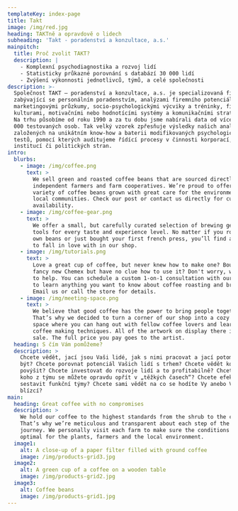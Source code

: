 ```yaml
---
templateKey: index-page
title: Takt
image: /img/red.jpg
heading: TAKTně a opravdově o lidech
subheading: 'Takt - poradenství a konzultace, a.s.'
mainpitch:
  title: Proč zvolit TAKT?
  description: |
    - Komplexní psychodiagnostika a rozvoj lidí
    - Statisticky průkazné porovnání s databází 30 000 lidí
    - Zvýšení výkonnosti jednotlivců, týmů, a celé společnosti 
description: >-
  Společnost TAKT – poradenství a konzultace, a.s. je specializovaná firma
  zabývající se personálním poradenstvím, analýzami firemního potenciálu,
  marketingovými průzkumy, socio-psychologickými výcviky a tréninky, firemními
  kulturami, motivačními nebo hodnotícími systémy a komunikačními strategiemi.
  Na trhu působíme od roku 1990 a za tu dobu jsme nabírali data od více než 30
  000 testovaných osob. Tak velký vzorek zpřesňuje výsledky našich analýz
  založených na unikátním know-how a baterii modifikovaných psychologických
  testů, pomocí kterých auditujeme řídící procesy v činnosti korporací,
  institucí či politických stran. 
intro:
  blurbs:
    - image: /img/coffee.png
      text: >
        We sell green and roasted coffee beans that are sourced directly from
        independent farmers and farm cooperatives. We’re proud to offer a
        variety of coffee beans grown with great care for the environment and
        local communities. Check our post or contact us directly for current
        availability.
    - image: /img/coffee-gear.png
      text: >
        We offer a small, but carefully curated selection of brewing gear and
        tools for every taste and experience level. No matter if you roast your
        own beans or just bought your first french press, you’ll find a gadget
        to fall in love with in our shop.
    - image: /img/tutorials.png
      text: >
        Love a great cup of coffee, but never knew how to make one? Bought a
        fancy new Chemex but have no clue how to use it? Don't worry, we’re here
        to help. You can schedule a custom 1-on-1 consultation with our baristas
        to learn anything you want to know about coffee roasting and brewing.
        Email us or call the store for details.
    - image: /img/meeting-space.png
      text: >
        We believe that good coffee has the power to bring people together.
        That’s why we decided to turn a corner of our shop into a cozy meeting
        space where you can hang out with fellow coffee lovers and learn about
        coffee making techniques. All of the artwork on display there is for
        sale. The full price you pay goes to the artist.
  heading: S čím Vám pomůžeme?
  description: >
    Chcete vědět, jací jsou Vaši lidé, jak s nimi pracovat a jací potom mohou
    být? Chcete porovnat potenciál Vašich lidí s trhem? Chcete vědět koho
    povýšit? Chcete investovat do rozvoje lidí a to profitabilně? Chcete vědět o
    koho z týmu se můžete opravdu opřít v „těžkých časech“? Chcete efektivně
    sestavit funkční týmy? Chcete sami vědět na co se hodíte Vy anebo Vaši
    blízcí?
main:
  heading: Great coffee with no compromises
  description: >
    We hold our coffee to the highest standards from the shrub to the cup.
    That’s why we’re meticulous and transparent about each step of the coffee’s
    journey. We personally visit each farm to make sure the conditions are
    optimal for the plants, farmers and the local environment.
  image1:
    alt: A close-up of a paper filter filled with ground coffee
    image: /img/products-grid3.jpg
  image2:
    alt: A green cup of a coffee on a wooden table
    image: /img/products-grid2.jpg
  image3:
    alt: Coffee beans
    image: /img/products-grid1.jpg
---
```


